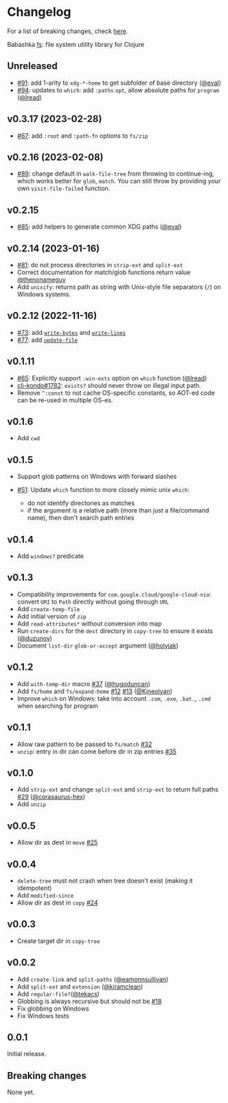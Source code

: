 # Changelog

For a list of breaking changes, check [here](#breaking-changes).

Babashka [fs](https://github.com/babashka/fs): file system utility library for Clojure

## Unreleased

- [#91](https://github.com/babashka/fs/issues/91): add 1-arity to `xdg-*-home` to get subfolder of base directory ([@eval](https://github.com/eval))
- [#94](https://github.com/babashka/fs/issues/94): updates to `which`: add `:paths` `opt`, allow absolute paths for `program` ([@lread](https://github.com/lread))

## v0.3.17 (2023-02-28)

- [#67](https://github.com/babashka/fs/issues/67): add `:root` and `:path-fn` options to `fs/zip`

## v0.2.16 (2023-02-08)

- [#89](https://github.com/babashka/fs/issues/89): change default in `walk-file-tree` from throwing to continue-ing, which
  works better for `glob`, `match`. You can still throw by providing your own
  `visit-file-failed` function.

## v0.2.15

- [#85](https://github.com/babashka/fs/issues/85): add helpers to generate common XDG paths ([@eval](https://github.com/eval))

## v0.2.14 (2023-01-16)

- [#81](https://github.com/babashka/fs/issues/81): do not process directories in `strip-ext` and `split-ext`
- Correct documentation for match/glob functions return value [@thenonameguy](https://github.com/thenonameguy)
- Add `unixify`: returns path as string with Unix-style file separators (`/`) on Windows systems.

## v0.2.12 (2022-11-16)

- [#73](https://github.com/babashka/fs/issues/73): add [`write-bytes`](https://github.com/babashka/fs/blob/master/API.md#babashka.fs/write-bytes) and [`write-lines`](https://github.com/babashka/fs/blob/master/API.md#babashka.fs/write-lines)
- [#77](https://github.com/babashka/fs/issues/77): add [`update-file`](https://github.com/babashka/fs/blob/master/API.md#babashka.fs/update-file)

## v0.1.11

- [#65](https://github.com/babashka/fs/issues/65): Explicitly support `:win-exts` option on `which` function ([@lread](https://github.com/lread))
- [clj-kondo#1782](https://github.com/clj-kondo/clj-kondo/issues/1782): `exists?` should never throw on illegal input path.
- Remove `^:const` to not cache OS-specific constants, so AOT-ed code can be
  re-used in multiple OS-es.

## v0.1.6

- Add `cwd`

## v0.1.5

- Support glob patterns on Windows with forward slashes

- [#51](https://github.com/babashka/fs/issues/51): Update `which` function to more closely mimic unix `which`:
  - do not identify directories as matches
  - if the argument is a relative path (more than just a file/command name), then don't search path entries

## v0.1.4

- Add `windows?` predicate

## v0.1.3

- Compatibility improvements for `com.google.cloud/google-cloud-nio`: convert
  `URI` to `Path` directly without going through `URL`
- Add `create-temp-file`
- Add initial version of `zip`
- Add `read-attributes*` without conversion into map
- Run `create-dirs` for the `dest` directory in `copy-tree` to ensure it exists ([@duzunov](https://github.com/duzunov))
- Document `list-dir` `glob-or-accept` argument ([@holyjak](https://github.com/holyjak))

## v0.1.2

- Add `with-temp-dir` macro [#37](https://github.com/babashka/fs/issues/37) ([@hugoduncan](https://github.com/hugoduncan))
- Add `fs/home` and `fs/expand-home` [#12](https://github.com/babashka/fs/issues/12) [#13](https://github.com/babashka/fs/issues/13) ([@Kineolyan](https://github.com/Kineolyan))
- Improve `which` on Windows: take into account `.com`, `.exe`, `.bat.`, `.cmd`
  when searching for program

## v0.1.1

- Allow raw pattern to be passed to `fs/match` [#32](https://github.com/babashka/fs/issues/32)
- `unzip`: entry in dir can come before dir in zip entries [#35](https://github.com/babashka/fs/issues/35)

## v0.1.0

- Add `strip-ext` and change `split-ext` and `strip-ext` to return full paths [#29](https://github.com/babashka/fs/issues/29) ([@corasaurus-hex](https://github.com/corasaurus-hex))
- Add `unzip`

## v0.0.5

- Allow dir as dest in `move` [#25](https://github.com/babashka/fs/issues/25)

## v0.0.4

- `delete-tree` must not crash when tree doesn't exist (making it idempotent)
- Add `modified-since`
- Allow dir as dest in `copy` [#24](https://github.com/babashka/fs/issues/24)

## v0.0.3

- Create target dir in `copy-tree`

## v0.0.2

- Add `create-link` and `split-paths` ([@eamonnsullivan](https://github.com/eamonnsullivan))
- Add `split-ext` and `extension` ([@kiramclean](https://github.com/kiramclean))
- Add `regular-file?`([@tekacs](https://github.com/tekacs))
- Globbing is always recursive but should not be [#18](https://github.com/babashka/fs/issues/18)
- Fix globbing on Windows
- Fix Windows tests

## 0.0.1

Initial release.

## Breaking changes

None yet.
